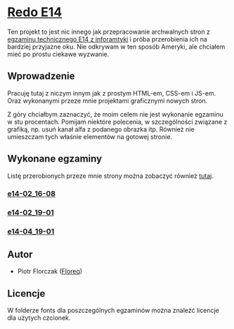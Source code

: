 # [Redo E14](https://floreq.github.io/redo-e14/)

Ten projekt to jest nic innego jak przepracowanie archwalnych stron z [egzaminu technicznego E14 z inforamtyki](https://cke.gov.pl/egzamin-zawodowy/egzamin-w-nowej-formule/strona-o-egzaminie/) i próba przerobienia ich na bardziej przyjazne oku. Nie odkrywam w ten sposób Ameryki, ale chciałem mieć po prostu ciekawe wyzwanie.

## Wprowadzenie

Pracuję tutaj z niczym innym jak z prostym HTML-em, CSS-em i JS-em. Oraz wykonanymi przeze mnie projektami graficznymi nowych stron.

Z góry chciałbym zaznaczyć, że moim celem nie jest wykonanie egzaminu w stu procentach. Pomijam niektóre polecenia, w szczególności związane z grafiką, np. usuń kanał alfa z podanego obrazka itp. Również nie umieszczam tych właśnie elementów na gotowej stronie.

## Wykonane egzaminy

Listę przerobionych przeze mnie strony można zobaczyć również [tutaj](https://floreq.github.io/redo-e14/).

### [e14-02_16-08](https://floreq.github.io/redo-e14/e14-02_16-08/new/index.html)
### [e14-02_19-01](https://floreq.github.io/redo-e14/e14-02_19-01/new/index.html)
### [e14-04_19-01](https://floreq.github.io/redo-e14/e14-04_19-01/new/index.html)

## Autor

- Piotr Florczak ([Floreq](https://github.com/floreq))

## Licencje

W folderze fonts dla poszczególnych egzaminów można znaleźć licencje dla użytych czcionek.
